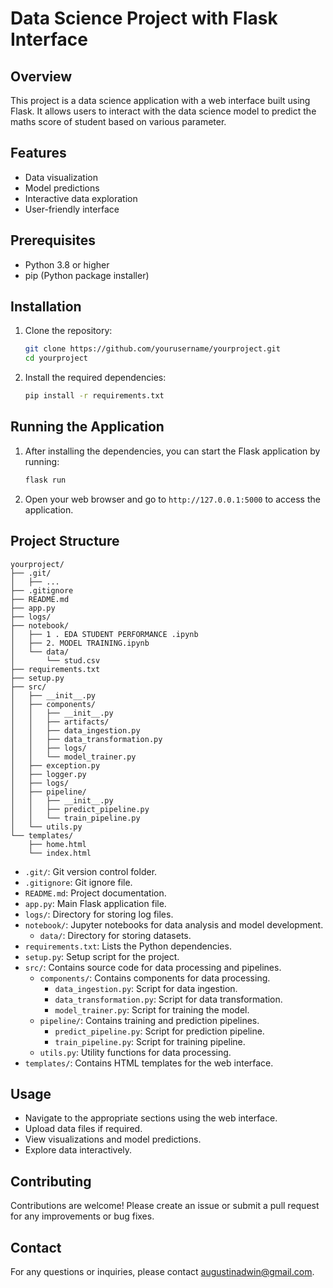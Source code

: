 # Data Science Project with Flask Interface

## Overview

This project is a data science application with a web interface built using Flask. It allows users to interact with the data science model to predict the maths score of student based on various parameter.

## Features

- Data visualization
- Model predictions
- Interactive data exploration
- User-friendly interface

## Prerequisites

- Python 3.8 or higher
- pip (Python package installer)

## Installation

1. Clone the repository:

   ```sh
   git clone https://github.com/yourusername/yourproject.git
   cd yourproject
   ```

2. Install the required dependencies:

   ```sh
   pip install -r requirements.txt
   ```

## Running the Application

1. After installing the dependencies, you can start the Flask application by running:

   ```sh
   flask run
   ```

2. Open your web browser and go to `http://127.0.0.1:5000` to access the application.

## Project Structure

```
yourproject/
├── .git/
│   ├── ...
├── .gitignore
├── README.md
├── app.py
├── logs/
├── notebook/
│   ├── 1 . EDA STUDENT PERFORMANCE .ipynb
│   ├── 2. MODEL TRAINING.ipynb
│   └── data/
│       └── stud.csv
├── requirements.txt
├── setup.py
├── src/
│   ├── __init__.py
│   ├── components/
│   │   ├── __init__.py
│   │   ├── artifacts/
│   │   ├── data_ingestion.py
│   │   ├── data_transformation.py
│   │   ├── logs/
│   │   └── model_trainer.py
│   ├── exception.py
│   ├── logger.py
│   ├── logs/
│   ├── pipeline/
│   │   ├── __init__.py
│   │   ├── predict_pipeline.py
│   │   └── train_pipeline.py
│   └── utils.py
└── templates/
    ├── home.html
    └── index.html
```

- `.git/`: Git version control folder.
- `.gitignore`: Git ignore file.
- `README.md`: Project documentation.
- `app.py`: Main Flask application file.
- `logs/`: Directory for storing log files.
- `notebook/`: Jupyter notebooks for data analysis and model development.
  - `data/`: Directory for storing datasets.
- `requirements.txt`: Lists the Python dependencies.
- `setup.py`: Setup script for the project.
- `src/`: Contains source code for data processing and pipelines.
  - `components/`: Contains components for data processing.
    - `data_ingestion.py`: Script for data ingestion.
    - `data_transformation.py`: Script for data transformation.
    - `model_trainer.py`: Script for training the model.
  - `pipeline/`: Contains training and prediction pipelines.
    - `predict_pipeline.py`: Script for prediction pipeline.
    - `train_pipeline.py`: Script for training pipeline.
  - `utils.py`: Utility functions for data processing.
- `templates/`: Contains HTML templates for the web interface.

## Usage

- Navigate to the appropriate sections using the web interface.
- Upload data files if required.
- View visualizations and model predictions.
- Explore data interactively.

## Contributing

Contributions are welcome! Please create an issue or submit a pull request for any improvements or bug fixes.

## Contact

For any questions or inquiries, please contact [augustinadwin@gmail.com](mailto:augustinadwin@gmail.com).

